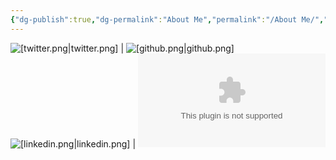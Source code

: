 ```yaml
---
{"dg-publish":true,"dg-permalink":"About Me","permalink":"/About Me/","created":"2024-12-22T22:53:53.769+05:30","updated":"2024-12-22T23:15:57.413+05:30"}
---
```


![[twitter.png\|twitter.png]](twitter.com/hkbjain) | ![[github.png\|github.png]](github.com/hbothra15)
![[linkedin.png\|linkedin.png]](linkedin.com/in/hkbjain) | ![[gmail.png\|gmail.png]](mailto:hemant.bothra15@gmail.com)

